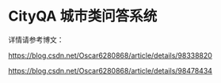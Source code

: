 # CityQA 城市类问答系统

详情请参考博文：

https://blog.csdn.net/Oscar6280868/article/details/98338820

https://blog.csdn.net/Oscar6280868/article/details/98478434
